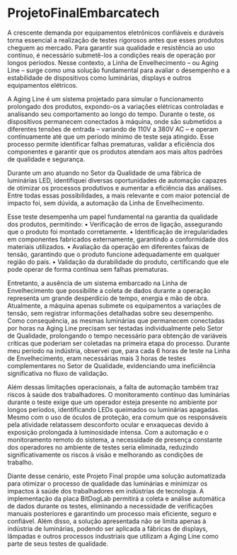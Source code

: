 # ProjetoFinalEmbarcatech

  A crescente demanda por equipamentos eletrônicos confiáveis e duráveis torna essencial a realização de testes rigorosos antes que esses produtos cheguem ao mercado. Para garantir sua qualidade e resistência ao uso contínuo, é necessário submetê-los a condições reais de operação por longos períodos. Nesse contexto, a Linha de Envelhecimento – ou Aging Line – surge como uma solução fundamental para avaliar o desempenho e a estabilidade de dispositivos como luminárias, displays e outros equipamentos elétricos.
  
  A Aging Line é um sistema projetado para simular o funcionamento prolongado dos produtos, expondo-os a variações elétricas controladas e analisando seu comportamento ao longo do tempo. Durante o teste, os dispositivos permanecem conectados à máquina, onde são submetidos a diferentes tensões de entrada – variando de 110V a 380V AC – e operam continuamente até que um período mínimo de teste seja atingido. Esse processo permite identificar falhas prematuras, validar a eficiência dos componentes e garantir que os produtos atendam aos mais altos padrões de qualidade e segurança.

  Durante um ano atuando no Setor da Qualidade de uma fábrica de luminárias LED, identifiquei diversas oportunidades de automação capazes de otimizar os processos produtivos e aumentar a eficiência das análises. Entre todas essas possibilidades, a mais relevante e com maior potencial de impacto foi, sem dúvida, a automação da Linha de Envelhecimento.

  Esse teste desempenha um papel fundamental na garantia da qualidade dos produtos, permitindo:
	•	Verificação de erros de ligação, assegurando que o produto foi montado corretamente.
	•	Identificação de irregularidades em componentes fabricados externamente, garantindo a conformidade dos materiais utilizados.
	•	Avaliação da operação em diferentes faixas de tensão, garantindo que o produto funcione adequadamente em qualquer região do país.
	•	Validação da durabilidade do produto, certificando que ele pode operar de forma contínua sem falhas prematuras.
 
  Entretanto, a ausência de um sistema embarcado na Linha de Envelhecimento que possibilite a coleta de dados durante a operação representa um grande desperdício de tempo, energia e mão de obra. Atualmente, a máquina apenas submete os equipamentos a variações de tensão, sem registrar informações detalhadas sobre seu desempenho. Como consequência, as mesmas luminárias que permanecem conectadas por horas na Aging Line precisam ser testadas individualmente pelo Setor de Qualidade, prolongando o tempo necessário para obtenção de variáveis críticas que poderiam ser coletadas na primeira etapa do processo. Durante meu período na indústria, observei que, para cada 6 horas de teste na Linha de Envelhecimento, eram necessárias mais 3 horas de testes complementares no Setor de Qualidade, evidenciando uma ineficiência significativa no fluxo de validação.
  
  Além dessas limitações operacionais, a falta de automação também traz riscos à saúde dos trabalhadores. O monitoramento contínuo das luminárias durante o teste exige que um operador esteja presente no ambiente por longos períodos, identificando LEDs queimados ou luminárias apagadas. Mesmo com o uso de óculos de proteção, era comum que os responsáveis pela atividade relatassem desconforto ocular e enxaquecas devido à exposição prolongada à luminosidade intensa. Com a automação e o monitoramento remoto do sistema, a necessidade de presença constante dos operadores no ambiente de testes seria eliminada, reduzindo significativamente os riscos à visão e melhorando as condições de trabalho.
  
  Diante desse cenário, este Projeto Final propõe uma solução automatizada para otimizar o processo de qualidade das luminárias e minimizar os impactos à saúde dos trabalhadores em indústrias de tecnologia. A implementação da placa BitDogLab permitirá a coleta e análise automática de dados durante os testes, eliminando a necessidade de verificações manuais posteriores e garantindo um processo mais eficiente, seguro e confiável. Além disso, a solução apresentada não se limita apenas à indústria de luminárias, podendo ser aplicada a fábricas de displays, lâmpadas e outros processos industriais que utilizam a Aging Line como parte de seus testes de qualidade.
